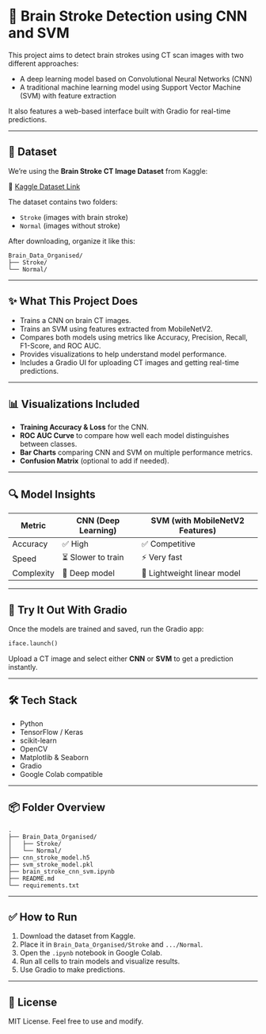 
# 🧠 Brain Stroke Detection using CNN and SVM

This project aims to detect brain strokes using CT scan images with two different approaches:
- A deep learning model based on Convolutional Neural Networks (CNN)
- A traditional machine learning model using Support Vector Machine (SVM) with feature extraction

It also features a web-based interface built with Gradio for real-time predictions.

---

## 📁 Dataset

We’re using the **Brain Stroke CT Image Dataset** from Kaggle:

🔗 [Kaggle Dataset Link](https://www.kaggle.com/datasets/afridirahman/brain-stroke-ct-image-dataset)

The dataset contains two folders:
- `Stroke` (images with brain stroke)
- `Normal` (images without stroke)

After downloading, organize it like this:

```
Brain_Data_Organised/
├── Stroke/
└── Normal/
```

---

## ✨ What This Project Does

- Trains a CNN on brain CT images.
- Trains an SVM using features extracted from MobileNetV2.
- Compares both models using metrics like Accuracy, Precision, Recall, F1-Score, and ROC AUC.
- Provides visualizations to help understand model performance.
- Includes a Gradio UI for uploading CT images and getting real-time predictions.

---

## 📊 Visualizations Included

- **Training Accuracy & Loss** for the CNN.
- **ROC AUC Curve** to compare how well each model distinguishes between classes.
- **Bar Charts** comparing CNN and SVM on multiple performance metrics.
- **Confusion Matrix** (optional to add if needed).

---

## 🔍 Model Insights

| Metric     | CNN (Deep Learning) | SVM (with MobileNetV2 Features) |
|------------|---------------------|----------------------------------|
| Accuracy   | ✅ High              | ✅ Competitive                   |
| Speed      | ⏳ Slower to train   | ⚡ Very fast                     |
| Complexity | 🧠 Deep model        | 🧮 Lightweight linear model      |

---

## 🧪 Try It Out With Gradio

Once the models are trained and saved, run the Gradio app:

```python
iface.launch()
```

Upload a CT image and select either **CNN** or **SVM** to get a prediction instantly.

---

## 🛠 Tech Stack

- Python
- TensorFlow / Keras
- scikit-learn
- OpenCV
- Matplotlib & Seaborn
- Gradio
- Google Colab compatible

---

## 📦 Folder Overview

```
.
├── Brain_Data_Organised/
│   ├── Stroke/
│   └── Normal/
├── cnn_stroke_model.h5
├── svm_stroke_model.pkl
├── brain_stroke_cnn_svm.ipynb
├── README.md
└── requirements.txt
```

---

## ✅ How to Run

1. Download the dataset from Kaggle.
2. Place it in `Brain_Data_Organised/Stroke` and `.../Normal`.
3. Open the `.ipynb` notebook in Google Colab.
4. Run all cells to train models and visualize results.
5. Use Gradio to make predictions.

---

## 📄 License

MIT License. Feel free to use and modify.
